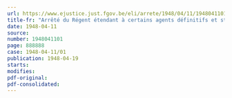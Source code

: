 ```yaml
---
url: https://www.ejustice.just.fgov.be/eli/arrete/1948/04/11/1948041101/justel
title-fr: "Arrêté du Régent étendant à certains agents définitifs et stagiaires de l'Etat le bénéfice des mesures de régularisation prévues par l'arrêté du Régent du 30 avril 1947 en faveur de certains agents temporaires (abrogé par AR 23-06-1951, art. 21)"
date: 1948-04-11
source:
number: 1948041101
page: 888888
case: 1948-04-11/01
publication: 1948-04-19
starts:
modifies:
pdf-original:
pdf-consolidated:
---
```


